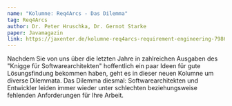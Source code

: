 ```yaml
---
name: "Kolumne: Req4Arcs - Das Dilemma"
tag: Req4Arcs
author: Dr. Peter Hruschka, Dr. Gernot Starke
paper: Javamagazin
link: https://jaxenter.de/kolumne-req4arcs-requirement-engineering-79860
---
```

Nachdem Sie von uns über die letzten Jahre in zahlreichen Ausgaben des "Knigge für Softwarearchitekten"
hoffentlich ein paar Ideen für gute Lösungsfindung bekommen haben, geht es in dieser neuen Kolumne
um diverse Dilemmata. Das Dilemma diesmal: Softwarearchitekten und Entwickler leiden immer wieder unter schlechten
beziehungsweise fehlenden Anforderungen für Ihre Arbeit.